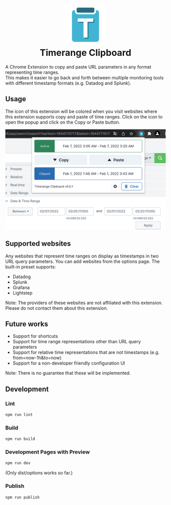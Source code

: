 <h1 align="center">
<img src="https://raw.githubusercontent.com/HirokiCHIBA/timerange-clipboard/main/assets/icon/store.svg" alt="icon" width="128" height="128"><br>
Timerange Clipboard
</h1>

A Chrome Extension to copy and paste URL parameters in any format representing time ranges.  
This makes it easier to go back and forth between multiple monitoring tools with different timestamp formats (e.g. Datadog and Splunk).

## Usage

The icon of this extension will be colored when you visit websites where this extension supports copy and paste of time ranges. Click on the icon to open the popup and click on the Copy or Paste button.

<div align="center">
<img src="https://raw.githubusercontent.com/HirokiCHIBA/timerange-clipboard/main/assets/store/screenshot1.png" alt="screenshot" width="600">
</div>

## Supported websites
Any websites that represent time ranges on display as timestamps in two URL query parameters. You can add websites from the options page. The built-in preset supports:

- Datadog
- Splunk
- Grafana
- Lightstep

Note: The providers of these websites are not affiliated with this extension. Please do not contact them about this extension.

## Future works

- Support for shortcuts
- Support for time range representations other than URL query parameters
- Support for relative time representations that are not timestamps (e.g. from=now-1h&to=now)
- Support for a non-developer friendly configuration UI

Note: There is no guarantee that these will be implemented.

## Development

### Lint

```sh
npm run lint
```

### Build

```sh
npm run build
```

### Development Pages with Preview

```sh
npm run dev
```
(Only dist/options works so far.)

### Publish

```sh
npm run publish
```
